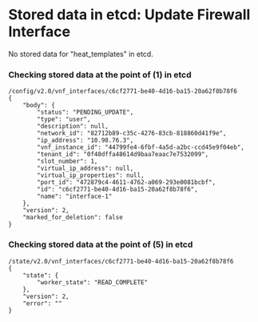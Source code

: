 # Stored data in etcd: Update Firewall Interface

No stored data for "heat_templates" in etcd.

### Checking stored data at the point of (1) in etcd

```
/config/v2.0/vnf_interfaces/c6cf2771-be40-4d16-ba15-20a62f8b78f6
{
    "body": {
        "status": "PENDING_UPDATE", 
        "type": "user", 
        "description": null, 
        "network_id": "82712b89-c35c-4276-83cb-818860d41f9e", 
        "ip_address": "10.98.76.3", 
        "vnf_instance_id": "44799fe4-6fbf-4a5d-a2bc-ccd45e9f04eb", 
        "tenant_id": "0f40dffa48614d9baa7eaac7e7532099", 
        "slot_number": 1, 
        "virtual_ip_address": null, 
        "virtual_ip_properties": null, 
        "port_id": "472879c4-4611-4762-a069-293e0081bcbf", 
        "id": "c6cf2771-be40-4d16-ba15-20a62f8b78f6", 
        "name": "interface-1"
    }, 
    "version": 2, 
    "marked_for_deletion": false
}
```

### Checking stored data at the point of (5) in etcd

```
/state/v2.0/vnf_interfaces/c6cf2771-be40-4d16-ba15-20a62f8b78f6
{
    "state": {
        "worker_state": "READ_COMPLETE"
    }, 
    "version": 2, 
    "error": ""
}
```
